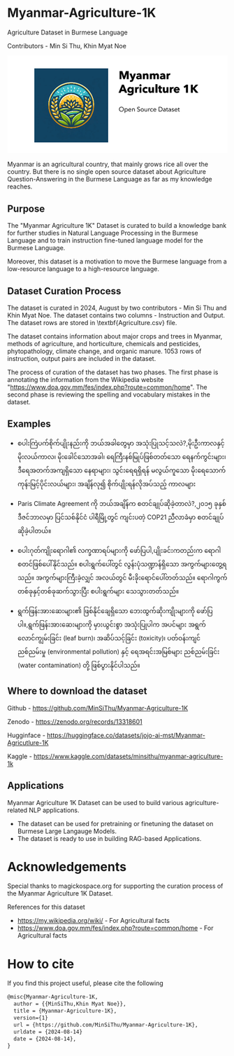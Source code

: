 # Myanmar-Agriculture-1K
 
Agriculture Dataset in Burmese Language

Contributors - Min Si Thu, Khin Myat Noe

![Myanmar Agriculture 1K - Dataset Logo](/Myanmar%20Agriculture%201K.png)


Myanmar is an agricultural country, that mainly grows rice all over the country. But there is no single open source dataset about Agriculture Question-Answering in the Burmese Language as far as my knowledge reaches.

## Purpose

The "Myanmar Agriculture 1K" Dataset is curated to build a knowledge bank for further studies in Natural Language Processing in the Burmese Language and to train instruction fine-tuned language model for the Burmese Language.

Moreover, this dataset is a motivation to move the Burmese language from a low-resource language to a high-resource language.

## Dataset Curation Process

The dataset is curated in 2024, August by two contributors - Min Si Thu and Khin Myat Noe. The dataset contains two columns - Instruction and  Output. The dataset rows are stored in \textbf{Agriculture.csv} file.

The dataset contains information about major crops and trees in Myanmar, methods of agriculture, and horticulture, chemicals and pesticides, phytopathology, climate change, and organic manure. 1053 rows of instruction, output pairs are included in the dataset.

The process of curation of the dataset has two phases. The first phase is annotating the information from the Wikipedia website "https://www.doa.gov.mm/fes/index.php?route=common/home". The second phase is reviewing the spelling and vocabulary mistakes in the dataset.

## Examples

- စပါးကြဲပက်စိုက်ပျိုးနည်းကို ဘယ်အခါတွေမှာ အသုံးပြုသင့်သလဲ?,မိုးဦးကာလနှင့် မိုးလယ်ကာလ၊ မိုးခေါင်သောအခါ၊ ရေကြီးနစ်မြုပ်ဖြစ်တတ်သော ရေနက်ကွင်းများ၊ ဒီရေအတက်အကျရှိသော နေရာများ၊ သွင်းရေရရှိရန် မလွယ်ကူသော မိုးရေသောက် ကုန်းမြင့်ပိုင်းလယ်များ၊ အချိန်လု၍ စိုက်ပျိုးရန်လိုအပ်သည့် ကာလများ

- Paris Climate Agreement ကို ဘယ်အချိန်က စတင်ချုပ်ဆိုခဲ့တာလဲ?,၂၀၁၅ ခုနှစ် ဒီဇင်ဘာလမှာ ပြင်သစ်နိုင်ငံ ပါရီမြို့တွင် ကျင်းပတဲ့ COP21 ညီလာခံမှာ စတင်ချုပ်ဆိုခဲ့ပါတယ်။

- စပါးဂုတ်ကျိုးရောဂါ၏ လက္ခဏာရပ်များကို ဖော်ပြပါ,ပျိုးခင်းကတည်းက ရောဂါစတင်ဖြစ်ပေါ်နိုင်သည်။ စပါးရွက်ပေါ်တွင် လွန်းပုံသဏ္ဍာန်ရှိသော အကွက်များတွေ့ရသည်။ အကွက်များကြီးခဲ့လျှင် အလယ်တွင် မီးခိုးရောင်ပေါ်တတ်သည်။ ရောဂါကွက်တစ်ခုနှင့်တစ်ခုဆက်သွားပြီး စပါးရွက်များ သေသွားတတ်သည်။

- ရွက်ဖြန်းအားဆေးများ၏ ဖြစ်နိုင်ချေရှိသော ဘေးထွက်ဆိုးကျိုးများကို ဖော်ပြပါ။,ရွက်ဖြန်းအားဆေးများကို မှားယွင်းစွာ အသုံးပြုပါက အပင်များ အရွက်လောင်ကျွမ်းခြင်း (leaf burn)၊ အဆိပ်သင့်ခြင်း (toxicity)၊ ပတ်ဝန်းကျင်ညစ်ညမ်းမှု (environmental pollution) နှင့် ရေအရင်းအမြစ်များ ညစ်ညမ်းခြင်း (water contamination) တို့ ဖြစ်ပွားနိုင်ပါသည်။

## Where to download the dataset

Github - https://github.com/MinSiThu/Myanmar-Agriculture-1K

Zenodo - https://zenodo.org/records/13318601

Hugginface - https://huggingface.co/datasets/jojo-ai-mst/Myanmar-Agricutlure-1K

Kaggle - https://www.kaggle.com/datasets/minsithu/myanmar-agriculture-1k

## Applications

Myanmar Agriculture 1K Dataset can be used to build various agriculture-related NLP applications.

- The dataset can be used for pretraining or finetuning the dataset on Burmese Large Langauge Models.
- The dataset is ready to use in building RAG-based Applications.

# Acknowledgements

Special thanks to magickospace.org for supporting the curation process of
the Myanmar Agriculture 1K Dataset.

References for this dataset

- https://my.wikipedia.org/wiki/ - For Agricultural facts
- https://www.doa.gov.mm/fes/index.php?route=common/home - For Agricultural facts

# How to cite

If you find this project useful, please cite the following

```text
@misc{Myanmar-Agriculture-1K,
  author = {{MinSiThu,Khin Myat Noe}},
  title = {Myanmar-Agriculture-1K},
  version={1}
  url = {https://github.com/MinSiThu/Myanmar-Agriculture-1K},
  urldate = {2024-08-14}
  date = {2024-08-14},
}
```


